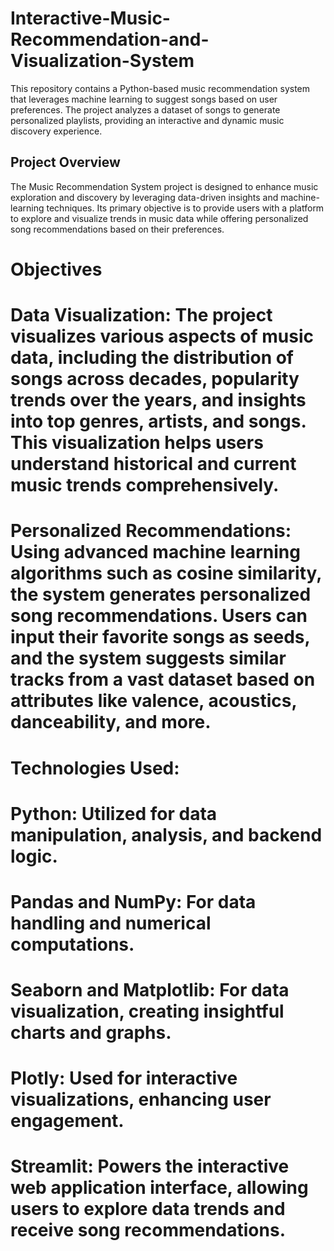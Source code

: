 # Interactive-Music-Recommendation-and-Visualization-System
This repository contains a Python-based music recommendation system that leverages machine learning to suggest songs based on user preferences. The project analyzes a dataset of songs to generate personalized playlists, providing an interactive and dynamic music discovery experience.


## Project Overview
The Music Recommendation System project is designed to enhance music exploration and discovery by leveraging data-driven insights and machine-learning techniques. Its primary objective is to provide users with a platform to explore and visualize trends in music data while offering personalized song recommendations based on their preferences.

# Objectives

# Data Visualization: The project visualizes various aspects of music data, including the distribution of songs across decades, popularity trends over the years, and insights into top genres, artists, and songs. This visualization helps users understand historical and current music trends comprehensively.

# Personalized Recommendations: Using advanced machine learning algorithms such as cosine similarity, the system generates personalized song recommendations. Users can input their favorite songs as seeds, and the system suggests similar tracks from a vast dataset based on attributes like valence, acoustics, danceability, and more. 

# Technologies Used:

# Python: Utilized for data manipulation, analysis, and backend logic.
# Pandas and NumPy: For data handling and numerical computations.
# Seaborn and Matplotlib: For data visualization, creating insightful charts and graphs.
# Plotly: Used for interactive visualizations, enhancing user engagement.
# Streamlit: Powers the interactive web application interface, allowing users to explore data trends and receive song recommendations.
